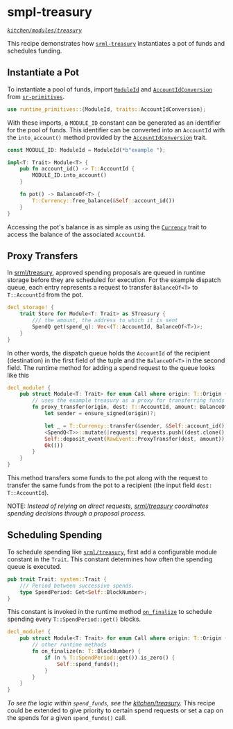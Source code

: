 # smpl-treasury
*[`kitchen/modules/treasury`](https://github.com/substrate-developer-hub/recipes/tree/master/kitchen/modules/treasury)*

This recipe demonstrates how [`srml-treasury`](https://github.com/paritytech/substrate/blob/master/srml/treasury/src/lib.rs) instantiates a pot of funds and schedules funding.

## Instantiate a Pot

To instantiate a pool of funds, import [`ModuleId`](https://crates.parity.io/sr_primitives/struct.ModuleId.html) and [`AccountIdConversion`](https://crates.parity.io/sr_primitives/traits/trait.AccountIdConversion.html) from [`sr-primitives`](https://crates.parity.io/sr_primitives/index.html).

```rust
use runtime_primitives::{ModuleId, traits::AccountIdConversion};
```

With these imports, a `MODULE_ID` constant can be generated as an identifier for the pool of funds. This identifier can be converted into an `AccountId` with the `into_account()` method provided by the [`AccountIdConversion`](https://crates.parity.io/sr_primitives/traits/trait.AccountIdConversion.html) trait.

```rust
const MODULE_ID: ModuleId = ModuleId(*b"example ");

impl<T: Trait> Module<T> {
    pub fn account_id() -> T::AccountId {
		MODULE_ID.into_account()
	}

    fn pot() -> BalanceOf<T> {
		T::Currency::free_balance(&Self::account_id())
	}
}
```

Accessing the pot's balance is as simple as using the [`Currency`](https://crates.parity.io/srml_support/traits/trait.Currency.html) trait to access the balance of the associated `AccountId`.

## Proxy Transfers

In [srml/treasury](https://github.com/paritytech/substrate/blob/master/srml/treasury/src/lib.rs), approved spending proposals are queued in runtime storage before they are scheduled for execution. For the example dispatch queue, each entry represents a request to transfer `BalanceOf<T>` to `T::AccountId` from the pot.

```rust
decl_storage! {
	trait Store for Module<T: Trait> as STreasury {
		/// the amount, the address to which it is sent
		SpendQ get(spend_q): Vec<(T::AccountId, BalanceOf<T>)>;
	}
}
```

In other words, the dispatch queue holds the `AccountId` of the recipient (destination) in the first field of the tuple and the `BalanceOf<T>` in the second field. The runtime method for adding a spend request to the queue looks like this

```rust
decl_module! {
	pub struct Module<T: Trait> for enum Call where origin: T::Origin {
        // uses the example treasury as a proxy for transferring funds
        fn proxy_transfer(origin, dest: T::AccountId, amount: BalanceOf<T>) -> Result {
            let sender = ensure_signed(origin)?;

            let _ = T::Currency::transfer(&sender, &Self::account_id(), amount)?;
            <SpendQ<T>>::mutate(|requests| requests.push((dest.clone(), amount)));
            Self::deposit_event(RawEvent::ProxyTransfer(dest, amount));
            Ok(())
        }
    }
}
```

This method transfers some funds to the pot along with the request to transfer the same funds from the pot to a recipient (the input field `dest: T::AccountId`).

NOTE: *Instead of relying on direct requests, [srml/treasury](https://github.com/paritytech/substrate/blob/master/srml/treasury/src/lib.rs) coordinates spending decisions through a proposal process.*

## Scheduling Spending

To schedule spending like [`srml/treasury`](https://github.com/paritytech/substrate/blob/master/srml/treasury/src/lib.rs), first add a configurable module constant in the `Trait`. This constant determines how often the spending queue is executed.

```rust
pub trait Trait: system::Trait {
    /// Period between successive spends.
	type SpendPeriod: Get<Self::BlockNumber>;
}
```

This constant is invoked in the runtime method [`on_finalize`](https://crates.parity.io/sr_primitives/traits/trait.OnFinalize.html) to schedule spending every `T::SpendPeriod::get()` blocks.

```rust
decl_module! {
	pub struct Module<T: Trait> for enum Call where origin: T::Origin {
        // other runtime methods
        fn on_finalize(n: T::BlockNumber) {
            if (n % T::SpendPeriod::get()).is_zero() {
                Self::spend_funds();
            }
        }
    }
}
```

*To see the logic within `spend_funds`, see the [kitchen/treasury](https://github.com/substrate-developer-hub/recipes/tree/master/kitchen/treasury).* This recipe could be extended to give priority to certain spend requests or set a cap on the spends for a given `spend_funds()` call.